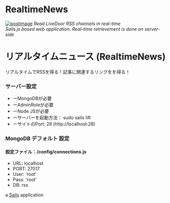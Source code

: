 # RealtimeNews
<a href='https://postimg.org/image/xmph2myp1/' target='_blank'><img src='https://s18.postimg.org/xmph2myp1/Screen_Shot_2016_09_16_at_16_36_19.png' border='0' alt='postimage'/></a>
*Read LiveDoor RSS channels in real-time*  
*Sails.js based web application. Real-time retrievement is done on server-side*


# リアルタイムニュース (RealtimeNews)
リアルタイムでRSSを得る！記事に関連するリンクをを得る！

<h3>サーバー設定</h3>
<ul>
<li>ーMongoDBが必要</li>
<li>ーAdminRoleが必要</li>
<li>ーNode JSが必要</li>
<li>ーサーバーを起動方法： sudo sails lift</li>
<li>ーサイトのPort: 28 (http://localhost:28)</li>
</ul>

<h3>MongoDB デフォルト 設定</h3>
<h4>設定ファイル：/config/connections.js</h4>
<ul>
<li>URL: localhost</li>
<li>PORT: 27017</li>
<li>User: 'root'</li>
<li>Pass: 'root'</li>
<li>DB: rss</li>
</ul>

a [Sails](http://sailsjs.org) application

